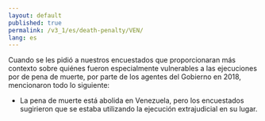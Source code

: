 ```yaml
---
layout: default
published: true
permalink: /v3_1/es/death-penalty/VEN/
lang: es
---
```


Cuando se les pidió a nuestros encuestados que proporcionaran más contexto sobre quiénes fueron especialmente vulnerables a las ejecuciones por de pena de muerte, por parte de los agentes del Gobierno en 2018, mencionaron todo lo siguiente:
-	La pena de muerte está abolida en Venezuela, pero los encuestados sugirieron que se estaba utilizando la ejecución extrajudicial en su lugar.

